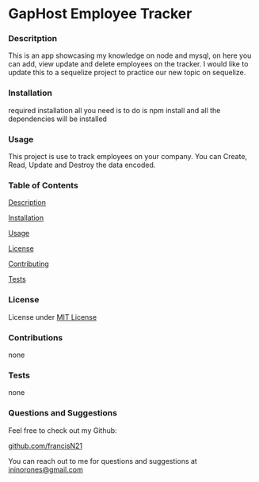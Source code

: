 
# GapHost Employee Tracker

### Descritption

This is an app showcasing my knowledge on node and mysql, on here you can add, view update and delete employees on the tracker. I would like to update this to a sequelize project to practice our new topic on sequelize.

### Installation

required installation
all you need is to do is npm install and all the dependencies will be installed

### Usage

This project is use to track employees on your company.  You can Create, Read, Update and Destroy the data encoded.

### Table of Contents

  [Description](###Descritption)

  [Installation](###Installation)

  [Usage](###Usage)

  [License](###License)

  [Contributing](###Contributions)

  [Tests](###Tests)

### License

License under [MIT License](License)

### Contributions

none

### Tests

none

### Questions and Suggestions

Feel free to check out my Github:

[github.com/francisN21](https://github.com/francisN21)

You can reach out to me for questions and suggestions at ininorones@gmail.com
